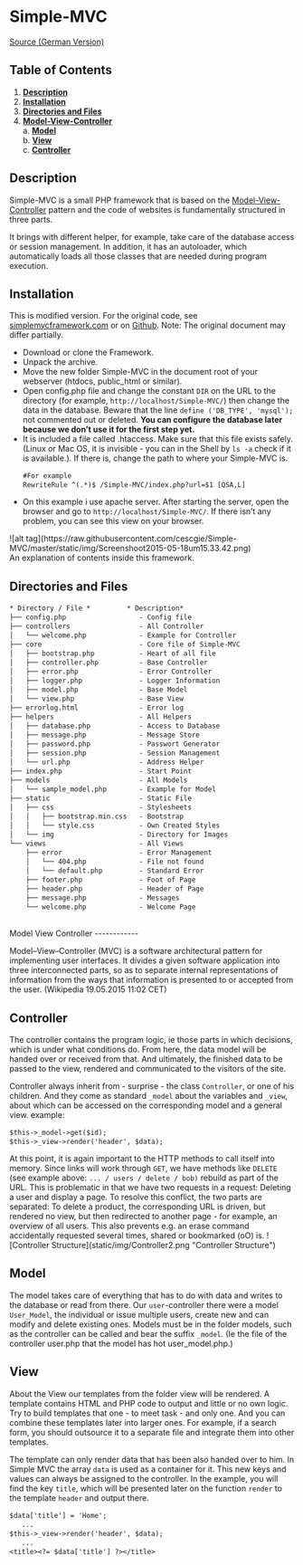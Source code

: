 # Simple-MVC 
<a href="https://beier.f4.htw-berlin.de/wiki/php/simple-mvc/">Source (German Version)</a>

Table of Contents
-----------------
1. **[Description](#description)**
2. **[Installation](#installation)**
3. **[Directories and Files](#directories-and-files)**
4. **[Model-View-Controller](#model-view-controller)**<br>
    a. **[Model](#model)**<br>
    b. **[View](#view)**<br>
    c. **[Controller](#controller)**<br>

Description
------------

Simple-MVC is a small PHP framework that is based on the <a href="http://en.wikipedia.org/wiki/Model%E2%80%93view%E2%80%93controller">Model-View-Controller</a> pattern and the code of websites is fundamentally structured in three parts.

It brings with different helper, for example, take care of the database access or session management. In addition, it has an autoloader, which automatically loads all those classes that are needed during program execution.

Installation
------------

This is modified version. For the original code, see <a href="http://simplemvcframework.com/php-framework">simplemvcframework.com</a> or on <a href="https://github.com/simple-mvc-framework/v1">Github</a>. Note: The original document may differ partially.
<ul>
<li>Download or clone the Framework.</li>
<li>Unpack the archive.</li>
<li>Move the new folder Simple-MVC in the document root of your webserver (htdocs, public_html or similar).</li>
<li>Open config.php file and change the constant <code>DIR</code> on the URL to the directory (for example, <code>http://localhost/Simple-MVC/</code>) then change the data in the database. Beware that the line <code>define ('DB_TYPE', 'mysql');</code> not commented out or deleted. <b>You can configure the database later because we don’t use it for the first step yet.</b> </li>
<li>It is included a file called .htaccess. Make sure that this file exists safely. (Linux or Mac OS, it is invisible - you can in the Shell by <code>ls -a</code> check if it is available.). If there is, change the path to where your Simple-MVC is. </li>
<div class="highlight language-shell" data-lang="shell"><pre><code><span class="c">#For example</span>
RewriteRule ^<span class="o">(</span>.<span class="k">*</span><span class="o">)</span><span class="nv">$ </span>/Simple-MVC/index.php?url<span class="o">=</span><span class="nv">$1</span> <span class="o">[</span>QSA,L]
</code></pre></div> 
<li>On this example i use apache server. After starting the server, open the browser and go to <code>http://localhost/Simple-MVC/</code>. If there isn’t any problem, you can see this view on your browser. </li></ul>
![alt tag](https://raw.githubusercontent.com/cescgie/Simple-MVC/master/static/img/Screenshoot2015-05-18um15.33.42.png)

<br>
An explanation of contents inside this framework.

Directories and Files
------------

<div class="highlight language-" data-lang=""><pre><code>* Directory / File *         * Description*
├── config.php                  - Config file
├── controllers                 - All Controller
│   └── welcome.php             - Example for Controller
├── core                        - Core file of Simple-MVC
│   ├── bootstrap.php           - Heart of all file
│   ├── controller.php          - Base Controller
│   ├── error.php               - Error Controller
│   ├── logger.php              - Logger Information
│   ├── model.php               - Base Model
│   └── view.php                - Base View
├── errorlog.html               - Error log
├── helpers                     - All Helpers
│   ├── database.php            - Access to Database
│   ├── message.php             - Message Store
│   ├── password.php            - Passwort Generator
│   ├── session.php             - Session Management
│   └── url.php                 - Address Helper
├── index.php                   - Start Point
├── models                      - All Models
│   └── sample_model.php        - Example for Model
├── static                      - Static File
│   ├── css                     - Stylesheets
│   │   ├── bootstrap.min.css   - Bootstrap
│   │   └── style.css           - Own Created Styles
│   └── img                     - Directory for Images
└── views                       - All Views
    ├── error                   - Error Management
    │   └── 404.php             - File not found
    │   └── default.php         - Standard Error
    ├── footer.php              - Foot of Page
    ├── header.php              - Header of Page
    ├── message.php             - Messages
    └── welcome.php             - Welcome Page
</code></pre>
</div>

<br>
Model View Controller
------------

Model–View–Controller (MVC) is a software architectural pattern for implementing user interfaces. It divides a given software application into three interconnected parts, so as to separate internal representations of information from the ways that information is presented to or accepted from the user. (Wikipedia 19.05.2015 11:02 CET)

Controller
------------

The controller contains the program logic, ie those parts in which decisions, which is under what conditions do. From here, the data model will be handed over or received from that. And ultimately, the finished data to be passed to the view, rendered and communicated to the visitors of the site.

Controller always inherit from - surprise - the class <code>Controller</code>, or one of his children. And they come as standard <code>_model</code> about the variables and <code>_view</code>, about which can be accessed on the corresponding model and a general view. example:
<div class="highlight language-php" data-lang="php"><pre><code>$this-&gt;_model-&gt;get($id);
$this-&gt;_view-&gt;render('header', $data);
</code></pre>
</div>
At this point, it is again important to the HTTP methods to call itself into memory. Since links will work through <code>GET</code>, we have methods like <code>DELETE</code> (see example above: <code>... / users / delete / bob)</code> rebuild as part of the URL. This is problematic in that we have two requests in a request: Deleting a user and display a page. To resolve this conflict, the two parts are separated: To delete a product, the corresponding URL is driven, but rendered no view, but then redirected to another page - for example, an overview of all users. This also prevents e.g. an erase command accidentally requested several times, shared or bookmarked (oO) is.
![Controller Structure](static/img/Controller2.png "Controller Structure")

Model
------------

The model takes care of everything that has to do with data and writes to the database or read from there. Our <code>user</code>-controller there were a model <code>User_Model</code>, the individual or issue multiple users, create new and can modify and delete existing ones. Models must be in the folder models, such as the controller can be called and bear the suffix <code>_model</code>. (Ie the file of the controller user.php that the model has hot user_model.php.)

View
------------

About the View our templates from the folder view will be rendered. A template contains HTML and PHP code to output and little or no own logic. Try to build templates that one - to meet task - and only one. And you can combine these templates later into larger ones. For example, if a search form, you should outsource it to a separate file and integrate them into other templates.

The template can only render data that has been also handed over to him. In Simple MVC the array <code>data</code> is used as a container for it. This new keys and values can always be assigned to the controller. In the example, you will find the key <code>title</code>, which will be presented later on the function <code>render</code> to the template <code>header</code> and output there.

<div class="highlight language-php" data-lang="php"><pre><code>$data['title'] = 'Home';
   ...
$this-&gt;_view-&gt;render('header', $data);
   ...
<span class="nt">&lt;title&gt;</span><span class="cp">&lt;?=</span> <span class="nv">$data</span><span class="p">[</span><span class="s1">'title'</span><span class="p">]</span> <span class="cp">?&gt;</span><span class="nt">&lt;/title&gt;</span>
</code></pre>
</div>
